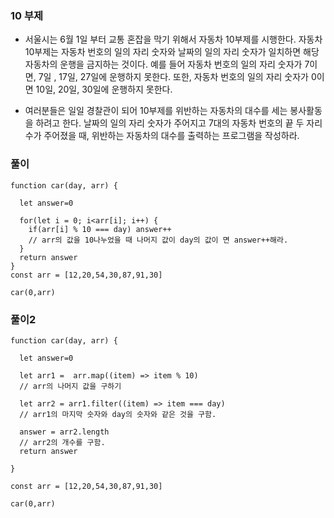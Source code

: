 ### 10 부제
- 서울시는 6월 1일 부터 교통 혼잡을 막기 위해서 자동차 10부제를 시행한다. 자동차 10부제는 자동차 번호의 일의 자리 숫자와 날짜의 일의 자리 숫자가 일치하면 해당 자동차의 운행을 금지하는 것이다. 예를 들어 자동차 번호의 일의 자리 숫자가 7이면, 7일 , 17일, 27일에 운행하지 못한다. 또한, 자동차 번호의 일의 자리 숫자가 0이면 10일, 20일, 30일에 운행하지 못한다. 

- 여러분들은 일일 경찰관이 되어 10부제를 위반하는 자동차의 대수를 세는 봉사활동을 하려고 한다. 날짜의 일의 자리 숫자가 주어지고 7대의 자동차 번호의 끝 두 자리 수가 주어졌을 때, 위반하는 자동차의 대수를 출력하는 프로그램을 작성하라. 

### 풀이
```
function car(day, arr) {

  let answer=0

  for(let i = 0; i<arr[i]; i++) {
    if(arr[i] % 10 === day) answer++ 
    // arr의 값을 10나누었을 때 나머지 값이 day의 값이 면 answer++해라.
  }
  return answer 
}
const arr = [12,20,54,30,87,91,30]

car(0,arr)
```

### 풀이2
```
function car(day, arr) {

  let answer=0

  let arr1 =  arr.map((item) => item % 10)
  // arr의 나머지 값을 구하기 
  
  let arr2 = arr1.filter((item) => item === day)
  // arr1의 마지막 숫자와 day의 숫자와 같은 것을 구함.

  answer = arr2.length
  // arr2의 개수를 구함.
  return answer
  
}

const arr = [12,20,54,30,87,91,30]

car(0,arr)

```
